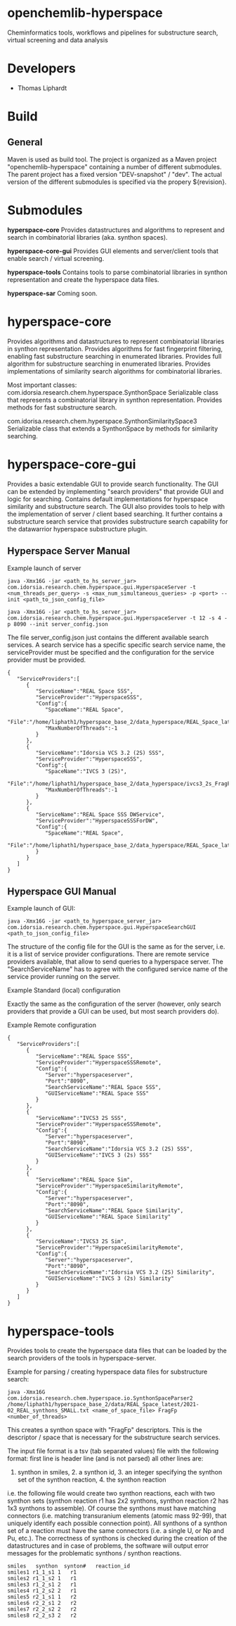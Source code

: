 # openchemlib-hyperspace
Cheminformatics tools, workflows and pipelines for substructure search, virtual screening and data analysis

# Developers
- Thomas Liphardt

# Build
## General

Maven is used as build tool.
The project is organized as a Maven project "openchemlib-hyperspace" containing a number of different submodules.
The parent project has a fixed version "DEV-snapshot" / "dev".
The actual version of the different submodules is specified via the propery ${revision}.

# Submodules

**hyperspace-core**
Provides datastructures and algorithms to represent and search in combinatorial libraries (aka. synthon spaces).

**hyperspace-core-gui**
Provides GUI elements and server/client tools that enable search / virtual screening.  

**hyperspace-tools**
Contains tools to parse combinatorial libraries in synthon representation and create the hyperspace data files.

**hyperspace-sar**
Coming soon.

# hyperspace-core

Provides algorithms and datastructures to represent combinatorial libraries in synthon representation. Provides algorithms for fast fingerprint filtering, enabling fast substructure searching in enumerated libraries. Provides full algorithm for substructure searching in enumerated libraries. Provides implementations of similarity search algorithms for combinatorial libraries.

Most important classes:
com.idorsia.research.chem.hyperspace.SynthonSpace
Serializable class that represents a combinatorial library in synthon representation. Provides methods for fast substructure search.

com.idorisa.research.chem.hyperspace.SynthonSimilaritySpace3
Serializable class that extends a SynthonSpace by methods for similarity searching.

# hyperspace-core-gui
Provides a basic extendable GUI to provide search functionality. The GUI can be extended by implementing "search providers" that provide GUI and logic for searching. Contains default implementations for hyperspace similarity and substructure search. The GUI also provides tools to help with the implementation of server / client based searching. It further contains a substructure search service that provides substructure search capability for the datawarrior hyperspace substructure plugin.

## Hyperspace Server Manual

Example launch of server

`java -Xmx16G -jar <path_to_hs_server_jar> com.idorsia.research.chem.hyperspace.gui.HyperspaceServer -t <num_threads_per_query> -s <max_num_simultaneous_queries> -p <port> --init <path_to_json_config_file>`

`java -Xmx16G -jar <path_to_hs_server_jar> com.idorsia.research.chem.hyperspace.gui.HyperspaceServer -t 12 -s 4 -p 8090 --init server_config.json`

The file server_config.json just contains the different available search services. A search service has a specific specific search service name, the serviceProvider must be specified and the configuration for the service provider must be provided.

```
{
   "ServiceProviders":[
      {
         "ServiceName":"REAL Space SSS",
         "ServiceProvider":"HyperspaceSSS",
         "Config":{
            "SpaceName":"REAL Space",
            "File":"/home/liphath1/hyperspace_base_2/data_hyperspace/REAL_Space_latest_FragFp.data",
            "MaxNumberOfThreads":-1
         }
      },
      {
         "ServiceName":"Idorsia VCS 3.2 (2S) SSS",
         "ServiceProvider":"HyperspaceSSS",
         "Config":{
            "SpaceName":"IVCS 3 (2S)",
            "File":"/home/liphath1/hyperspace_base_2/data_hyperspace/ivcs3_2s_FragFp.data",
            "MaxNumberOfThreads":-1
         }
      },
      {
         "ServiceName":"REAL Space SSS DWService",
         "ServiceProvider":"HyperspaceSSSForDW",
         "Config":{
            "SpaceName":"REAL Space",
            "File":"/home/liphath1/hyperspace_base_2/data_hyperspace/REAL_Space_latest_FragFp.data"
         }
      }
   ]
}
```


## Hyperspace GUI Manual
Example launch of GUI:

`java -Xmx16G -jar <path_to_hyperspace_server_jar> com.idorsia.research.chem.hyperspace.gui.HyperspaceSearchGUI <path_to_json_config_file>`

The structure of the config file for the GUI is the same as for the server, i.e. it is a list of service provider configurations. There are remote service providers available, that allow to send queries to a hyperspace server. The "SearchServiceName" has to agree with the configured service name of the service provider running on the server.

Example Standard (local) configuration

Exactly the same as the configuration of the server (however, only search providers that provide a GUI can be used, but most search providers do).

Example Remote configuration

```
{
   "ServiceProviders":[
      {
         "ServiceName":"REAL Space SSS",
         "ServiceProvider":"HyperspaceSSSRemote",
         "Config":{
            "Server":"hyperspaceserver",
            "Port":"8090",
            "SearchServiceName":"REAL Space SSS",
            "GUIServiceName":"REAL Space SSS"
         }
      },
      {
         "ServiceName":"IVCS3 2S SSS",
         "ServiceProvider":"HyperspaceSSSRemote",
         "Config":{
            "Server":"hyperspaceserver",
            "Port":"8090",
            "SearchServiceName":"Idorsia VCS 3.2 (2S) SSS",
            "GUIServiceName":"IVCS 3 (2s) SSS"
         }
      },
      {
         "ServiceName":"REAL Space Sim",
         "ServiceProvider":"HyperspaceSimilarityRemote",
         "Config":{
            "Server":"hyperspaceserver",
            "Port":"8090",
            "SearchServiceName":"REAL Space Similarity",
            "GUIServiceName":"REAL Space Similarity"
         }
      },
      {
         "ServiceName":"IVCS3 2S Sim",
         "ServiceProvider":"HyperspaceSimilarityRemote",
         "Config":{
            "Server":"hyperspaceserver",
            "Port":"8090",
            "SearchServiceName":"Idorsia VCS 3.2 (2S) Similarity",
            "GUIServiceName":"IVCS 3 (2s) Similarity"
         }
      }
   ]
}
```

# hyperspace-tools

Provides tools to create the hyperspace data files that can be loaded by the search providers of the tools in hyperspace-server.

Example for parsing / creating hyperspace data files for substructure search:

`java -Xmx16G  com.idorsia.research.chem.hyperspace.io.SynthonSpaceParser2 /home/liphath1/hyperspace_base_2/data/REAL_Space_latest/2021-02_REAL_synthons_SMALL.txt <name_of_space_file> FragFp <number_of_threads>`


This creates a synthon space with "FragFp" descriptors. This is the descriptor / space that is necessary for the substructure search services.

The input file format is a tsv (tab separated values) file with the following format:
first line is header line (and is not parsed)
all other lines are:
1. synthon in smiles, 2. a synthon id, 3. an integer specifying the synthon set of the synthon reaction, 4. the synthon reaction

i.e. the following file would create two synthon reactions, each with two synthon sets (synthon reaction r1 has 2x2 synthons, synthon reaction r2 has 1x3 synthons to assemble). Of course the synthons must have matching connectors (i.e. matching transuranium elements (atomic mass 92-99), that uniquely identify each possible connection point). All synthons of a synthon set of a reaction must have the same connectors (i.e. a single U, or Np and Pu, etc.). The correctness of synthons is checked during the creation of the datastructures and in case of problems, the software will output error messages for the problematic synthons / synthon reactions. 

```
smiles   synthon  synton#   reaction_id
smiles1	r1_1_s1	1	r1
smiles2	r1_1_s2	1	r1
smiles3	r1_2_s1	2	r1
smiles4	r1_2_s2	2	r1
smiles5	r2_1_s1	1	r2
smiles6	r2_2_s1	2	r2
smiles7	r2_2_s2	2	r2
smiles8	r2_2_s3	2	r2

